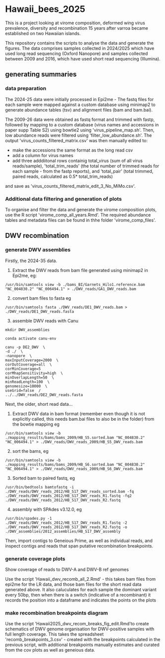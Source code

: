 # Hawaii_bees_2025
This is a project looking at virome composition, deformed wing virus prevalence, diversity and recombination 15 years after varroa became established on two Hawaiian islands.

This repository contains the scripts to analyse the data and generate the figures. The data comprises samples collected in 2024/2025 which have used long read sequencing (Oxford Nanopore) and samples collected between 2009 and 2016, which have used short read sequencing (Illumina).





## generating summaries

### data preparation

The 2024-25 data were initially processed in Epi2me - The fastq files for each sample were mapped against a custom database using minimap2 to generate abundance tables (tsv) and alignment files (bam and bam.bai).

The 2009-26 data were obtained as fastq format and trimmed with fastp, followed by mapping to a custom database (virus names and accessions in paper supp Table S2) using bowtie2 using 'virus_pipeline_map.sh'. Then, low abundance reads were filtered using 'filter_low_abundance.sh'. The output 'virus_counts_filtered_matrix.csv' was then manually edited to:

-  make the accessions the same format as the long read csv
-  add a column for virus names
-  add three adddiitonal rows containig total_virus (sum of all virus reads/sample), 'total_trim_reads' (the total number of trimmed reads for each sample - from the fastp reports), and  'total_pair' (total trimmed, paired reads, calculated as 0.5* total_trim_reads)
  
and save as 'virus_counts_filtered_matrix_edit_3_No_MiMo.csv'.


### Additional data filtering and generation of plots

To organise and filter the data and generate the virome composition plots, use the R script 'virome_comp_all_years.Rmd'. The required abundance tables and metadata files can be found in thhe folder 'virome_comp_files'.


## DWV recombination



### generate DWV assemblies

Firstly, the 2024-35 data.

1. Extract the DWV reads from bam file generated using minimap2 in Epi2me, eg:

```
/usr/bin/samtools view -b ./bams_BI/Garnets_Hilo1.reference.bam "NC_004830.2" "NC_006494.1" > ./DWV_reads/GA1_DWV_reads.bam

```

2. convert bam files to fasta eg

```
/usr/bin/samtools fasta ./DWV_reads/DE1_DWV_reads.bam > ./DWV_reads/DE1_DWV_reads.fasta

```

3. assemble DWV reads with Canu

```
mkdir DWV_assemblies

conda activate canu-env

canu -p DE2_DWV  \
-d ./  \
-nanopore  \
maxInputCoverage=2000  \
corOutCoverage=all  \
corMinCoverage=5  
corMhapSensitivity=high  \
minOverlapLength=50  \
minReadLength=100  \
genomesize=10000  \  
useGrid=false  /
../../DWV_reads/DE2_DWV_reads.fasta

```

Next, the older, short read data...


1. Extract DWV data in bam format (remember even though it is not explicitly called, this needs bam.bai files to also be in the folder) from the bowtie mapping eg

```
/usr/bin/samtools view -b ./mapping_results/bams/bams_2009/HB_S5.sorted.bam "NC_004830.2" "NC_006494.1" > ./DWV_reads/DWV_reads_2009/HB_S5_DWV_reads.bam
```

2. sort the bams, eg

```
/usr/bin/samtools view -b ./mapping_results/bams/bams_2009/HB_S6.sorted.bam "NC_004830.2" "NC_006494.1" > ./DWV_reads/DWV_reads_2009/HB_S6_DWV_reads.bam
```

3. Sorted bam to paired fastq, eg

```
/usr/bin/bedtools bamtofastq -i ./DWV_reads/DWV_reads_2012/HB_S17_DWV_reads_sorted.bam -fq ./DWV_reads/DWV_reads_2012/HB_S17_DWV_reads_R1.fastq -fq2 ./DWV_reads/DWV_reads_2012/HB_S17_DWV_reads_R2.fastq
```

4. assembly with SPAdes v3.12.0, eg

```
/usr/bin/spades.py -1 ./DWV_reads/DWV_reads_2012/HB_S17_DWV_reads_R1.fastq -2 ./DWV_reads/DWV_reads_2012/HB_S17_DWV_reads_R2.fastq -o ./DWV_assemblies/2012_assemblies/HB_S17_DWV_assembly
```

Then, import contigs to Geneious Prime, as well as individual reads, and inspect contigs and reads that span putative recombination breakpoints.

 




### generate coverage plots

Show coverage of reads to DWV-A and DWV-B ref genomes

Use the script 'Hawaii_dwv_recomb_all_2.Rmd' - this takes bam files from epi2me for the LR data, and those bam files for the short read data generated above. It also caluculates for each sample the dominant variant every 50bp, then when there is a switch (indicative of a recombinant) it records the position into a dataframe and indicates the points on the plots


### make recombination breakpoints diagram

Use the script 'Hawaii2025_dwv_recom_breaks_fig_edit.Rmd'to create schematics of DWV genome organisation for DWV-positive samples with full length coverage. This takes the spreadsheet 'recomb_breakpoints_3.csv' - created with the breakpoints calculated in the previous script, with additional breakpoints manually estimates and curated from the cov plots as well as geneious data. 








